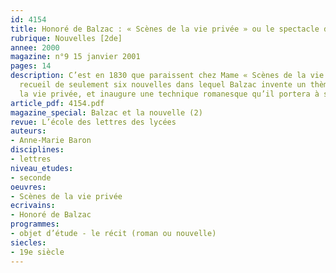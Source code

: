 ```yaml
---
id: 4154
title: Honoré de Balzac : « Scènes de la vie privée » ou le spectacle de l’interdit
rubrique: Nouvelles [2de]
annee: 2000
magazine: n°9 15 janvier 2001
pages: 14
description: C’est en 1830 que paraissent chez Mame « Scènes de la vie privée », un
  recueil de seulement six nouvelles dans lequel Balzac invente un thème, celui de
  la vie privée, et inaugure une technique romanesque qu’il portera à sa perfection.
article_pdf: 4154.pdf
magazine_special: Balzac et la nouvelle (2)
revue: L’école des lettres des lycées
auteurs:
- Anne-Marie Baron
disciplines:
- lettres
niveau_etudes:
- seconde
oeuvres:
- Scènes de la vie privée
ecrivains:
- Honoré de Balzac
programmes:
- objet d’étude - le récit (roman ou nouvelle)
siecles:
- 19e siècle
---
```

